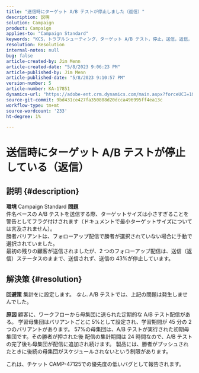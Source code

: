```yaml
---
title: "送信時にターゲット A/B テストが停止しました（返信）"
description: 説明
solution: Campaign
product: Campaign
applies-to: "Campaign Standard"
keywords: "KCS，トラブルシューティング，ターゲット A/B テスト，停止，送信，返信， Adobe Campaign Standard, ACS"
resolution: Resolution
internal-notes: null
bug: false
article-created-by: Jim Menn
article-created-date: "5/8/2023 9:06:23 PM"
article-published-by: Jim Menn
article-published-date: "5/8/2023 9:10:57 PM"
version-number: 5
article-number: KA-17851
dynamics-url: "https://adobe-ent.crm.dynamics.com/main.aspx?forceUCI=1&pagetype=entityrecord&etn=knowledgearticle&id=3d75442a-e4ed-ed11-8849-6045bd006c82"
source-git-commit: 9bd431ce427fa350808d20dcca496995ff4ea13c
workflow-type: tm+mt
source-wordcount: '233'
ht-degree: 1%

---
```


# 送信時にターゲット A/B テストが停止している（返信）

## 説明 {#description}


<b>環境</b>
Campaign Standard
<b>問題</b>
<br>件名ベースの A/B テストを送信する際、ターゲットサイズは小さすぎることを警告としてフラグ付けされます（ドキュメントで最小ターゲットサイズについては言及されません）。
<br>勝者バリアントは、フォローアップ配信で勝者が選択されていない場合に手動で選択されていました。
<br>最初の残りの顧客が送信されましたが、2 つのフォローアップ配信は、送信（返信）ステータスのままで、送信されず、送信の 43%が停止しています。

## 解決策 {#resolution}


<b>回避策</b>
集計をに設定します。 *なし*.
A/B テストでは、上記の問題は発生しませんでした。

<b>原因</b>
顧客に、ワークフローから母集団に送られた定期的な A/B テスト配信がある。
学習母集団はバリアントごとに 5%として設定され、学習期間が 45 分の 2 つのバリアントがあります。
57%の母集団は、A/B テストが実行された初期母集団です。その勝者が押された後
配信の集計期間は 24 時間なので、A/B テストの完了後も母集団が配信に追加され続けます。
製品には、勝者がプッシュされたときに後続の母集団がスケジュールされないという制限があります。

これは、チケット CAMP-47125での優先度の低いバグとして報告されます。

